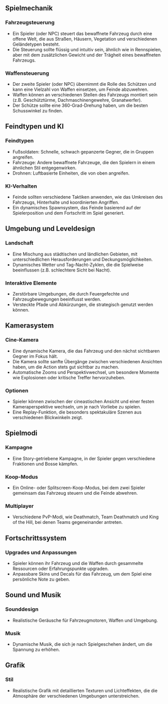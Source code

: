 ## Spielmechanik
### Fahrzeugsteuerung
- Ein Spieler (oder NPC) steuert das bewaffnete Fahrzeug durch eine offene Welt, die aus Straßen, Häusern, Vegetation und verschiedenen Geländetypen besteht.
- Die Steuerung sollte flüssig und intuitiv sein, ähnlich wie in Rennspielen, aber mit dem zusätzlichen Gewicht und der Trägheit eines bewaffneten Fahrzeugs.

### Waffensteuerung
- Der zweite Spieler (oder NPC) übernimmt die Rolle des Schützen und kann eine Vielzahl von Waffen einsetzen, um Feinde abzuwehren.
- Waffen können an verschiedenen Stellen des Fahrzeugs montiert sein (z.B. Geschütztürme, Dachmaschinengewehre, Granatwerfer).
- Der Schütze sollte eine 360-Grad-Drehung haben, um die besten Schusswinkel zu finden.

## Feindtypen und KI
### Feindtypen
- Fußsoldaten: Schnelle, schwach gepanzerte Gegner, die in Gruppen angreifen.
- Fahrzeuge: Andere bewaffnete Fahrzeuge, die den Spielern in einem ähnlichen Stil entgegenwirken.
- Drohnen: Luftbasierte Einheiten, die von oben angreifen.

### KI-Verhalten
- Feinde sollten verschiedene Taktiken anwenden, wie das Umkreisen des Fahrzeugs, Hinterhalte und koordinierten Angriffen.
- Ein dynamisches Spawnsystem, das Feinde basierend auf der Spielerposition und dem Fortschritt im Spiel generiert.

## Umgebung und Leveldesign
### Landschaft
- Eine Mischung aus städtischen und ländlichen Gebieten, mit unterschiedlichen Herausforderungen und Deckungsmöglichkeiten.
- Dynamisches Wetter und Tag-Nacht-Zyklen, die die Spielweise beeinflussen (z.B. schlechtere Sicht bei Nacht).

### Interaktive Elemente
- Zerstörbare Umgebungen, die durch Feuergefechte und Fahrzeugbewegungen beeinflusst werden.
- Versteckte Pfade und Abkürzungen, die strategisch genutzt werden können.

## Kamerasystem
### Cine-Kamera
- Eine dynamische Kamera, die das Fahrzeug und den nächst sichtbaren Gegner im Fokus hält.
- Die Kamera sollte sanfte Übergänge zwischen verschiedenen Ansichten haben, um die Action stets gut sichtbar zu machen.
- Automatische Zooms und Perspektivwechsel, um besondere Momente wie Explosionen oder kritische Treffer hervorzuheben.

### Optionen
- Spieler können zwischen der cineastischen Ansicht und einer festen Kameraperspektive wechseln, um je nach Vorliebe zu spielen.
- Eine Replay-Funktion, die besonders spektakuläre Szenen aus verschiedenen Blickwinkeln zeigt.

## Spielmodi
### Kampagne
- Eine Story-getriebene Kampagne, in der Spieler gegen verschiedene Fraktionen und Bosse kämpfen.

### Koop-Modus
- Ein Online- oder Splitscreen-Koop-Modus, bei dem zwei Spieler gemeinsam das Fahrzeug steuern und die Feinde abwehren.

### Multiplayer
- Verschiedene PvP-Modi, wie Deathmatch, Team Deathmatch und King of the Hill, bei denen Teams gegeneinander antreten.

## Fortschrittssystem
### Upgrades und Anpassungen
- Spieler können ihr Fahrzeug und die Waffen durch gesammelte Ressourcen oder Erfahrungspunkte upgraden.
- Anpassbare Skins und Decals für das Fahrzeug, um dem Spiel eine persönliche Note zu geben.

## Sound und Musik
### Sounddesign
- Realistische Geräusche für Fahrzeugmotoren, Waffen und Umgebung.

### Musik
- Dynamische Musik, die sich je nach Spielgeschehen ändert, um die Spannung zu erhöhen.

## Grafik
### Stil
- Realistische Grafik mit detaillierten Texturen und Lichteffekten, die die Atmosphäre der verschiedenen Umgebungen unterstreichen.
